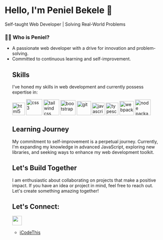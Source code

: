 # Hello, I'm Peniel Bekele 👋
 Self-taught Web Developer | Solving Real-World Problems

### 👨‍💻 Who is Peniel?

<ul>
  <li>A passionate web developer with a drive for innovation and problem-solving.</li>

<li>Committed to continuous learning and self-improvement.</li>


## Skills
I've honed my skills in web development and currently possess expertise in:

<div>
  <img src="https://cdn.jsdelivr.net/gh/devicons/devicon/icons/html5/html5-original.svg"  alt="html5"  width="40" height="40" /> 
  <img src="https://cdn.jsdelivr.net/gh/devicons/devicon/icons/css3/css3-original-wordmark.svg"  alt="css3"  width="51" height="51" />
   <img src="https://cdn.jsdelivr.net/gh/devicons/devicon@latest/icons/tailwindcss/tailwindcss-original.svg" alt="tailwind css" width="50" height="50" />
          
  <img src="https://cdn.jsdelivr.net/gh/devicons/devicon/icons/bootstrap/bootstrap-original.svg" alt="bootstrap"  width="48" height="48"/>
    <img src="https://cdn.jsdelivr.net/gh/devicons/devicon/icons/git/git-original.svg"  alt="git"  width="45" height="45" />
  <img src="https://cdn.jsdelivr.net/gh/devicons/devicon/icons/javascript/javascript-original.svg"  alt="javascript"  width="40" height="40" /> 
   <img src="https://cdn.jsdelivr.net/gh/devicons/devicon@latest/icons/typescript/typescript-original.svg" alt="typescript" width="40" height="40" />
          
  <img src="https://cdn.jsdelivr.net/gh/devicons/devicon@latest/icons/webpack/webpack-original.svg"  width="45" alt="webpack" height="45"/>
  <img src="https://cdn.jsdelivr.net/gh/devicons/devicon@latest/icons/npm/npm-original-wordmark.svg"  alt="node package manager" width="50" height="50" />
          

          
          
          
 </div>  
      
## Learning Journey

My commitment to self-improvement is a perpetual journey. Currently, I'm expanding my knowledge in advanced JavaScript, exploring new libraries, and seeking ways to enhance my web development toolkit.

## Let's Build Together
I am enthusiastic about collaborating on projects that make a positive impact. If you have an idea or project in mind, feel free to reach out. Let's create something amazing together!

## Let's Connect:
 [<img src="https://cdn.jsdelivr.net/gh/devicons/devicon@latest/icons/linkedin/linkedin-original.svg" width="30" height="auto" />](https://linkedin.com/in/peniel-bekele)
  
- [iCodeThis](https://icodethis.com/Peniel)
